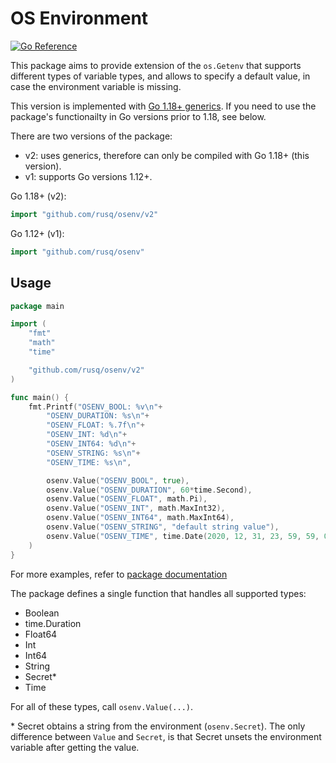 # OS Environment

[![Go Reference](https://pkg.go.dev/badge/github.com/rusq/osenv.svg)][1]

This package aims to provide extension of the `os.Getenv` that supports
different types of variable types, and allows to specify a default value, in
case the environment variable is missing.

This version is implemented with [Go 1.18+ generics][2].  If you need to
use the package's functionailty in Go versions prior to 1.18, see below.

There are two versions of the package:

- v2: uses generics, therefore can only be compiled with Go 1.18+ (this version).
- v1: supports Go versions 1.12+.

Go 1.18+ (v2):
```go
import "github.com/rusq/osenv/v2"
```

Go 1.12+ (v1):
```go
import "github.com/rusq/osenv"
```

## Usage

```go
package main

import (
	"fmt"
	"math"
	"time"

	"github.com/rusq/osenv/v2"
)

func main() {
	fmt.Printf("OSENV_BOOL: %v\n"+
		"OSENV_DURATION: %s\n"+
		"OSENV_FLOAT: %.7f\n"+
		"OSENV_INT: %d\n"+
		"OSENV_INT64: %d\n"+
		"OSENV_STRING: %s\n"+
		"OSENV_TIME: %s\n",

		osenv.Value("OSENV_BOOL", true),
		osenv.Value("OSENV_DURATION", 60*time.Second),
		osenv.Value("OSENV_FLOAT", math.Pi),
		osenv.Value("OSENV_INT", math.MaxInt32),
		osenv.Value("OSENV_INT64", math.MaxInt64),
		osenv.Value("OSENV_STRING", "default string value"),
		osenv.Value("OSENV_TIME", time.Date(2020, 12, 31, 23, 59, 59, 0, time.UTC)),
	)
}
```

For more examples, refer to [package documentation][1]

The package defines a single function that handles all supported types:

- Boolean
- time.Duration 
- Float64
- Int
- Int64
- String
- Secret*
- Time

For all of these types, call `osenv.Value(...)`.

\* Secret obtains a string from the environment (`osenv.Secret`).  The only difference
between `Value` and `Secret`, is that Secret unsets the environment variable after
getting the value.

[1]: https://pkg.go.dev/github.com/rusq/osenv
[2]: https://go.dev/blog/intro-generics
